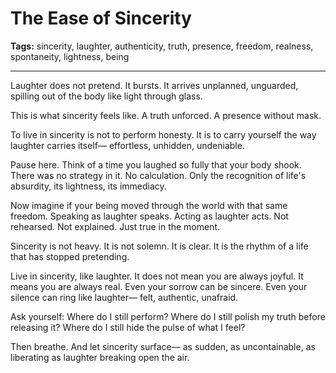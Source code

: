 # The Ease of Sincerity

**Tags:** sincerity, laughter, authenticity, truth, presence, freedom, realness, spontaneity, lightness, being

---

Laughter does not pretend.
It bursts.
It arrives unplanned,
unguarded,
spilling out of the body like light through glass.

This is what sincerity feels like.
A truth unforced.
A presence without mask.

To live in sincerity is not to perform honesty.
It is to carry yourself the way laughter carries itself—
effortless, unhidden, undeniable.

Pause here.
Think of a time you laughed so fully
that your body shook.
There was no strategy in it.
No calculation.
Only the recognition of life's absurdity,
its lightness,
its immediacy.

Now imagine if your being moved through the world
with that same freedom.
Speaking as laughter speaks.
Acting as laughter acts.
Not rehearsed.
Not explained.
Just true in the moment.

Sincerity is not heavy.
It is not solemn.
It is clear.
It is the rhythm of a life that has stopped pretending.

Live in sincerity, like laughter.
It does not mean you are always joyful.
It means you are always real.
Even your sorrow can be sincere.
Even your silence can ring like laughter—
felt, authentic, unafraid.

Ask yourself:
Where do I still perform?
Where do I still polish my truth before releasing it?
Where do I still hide the pulse of what I feel?

Then breathe.
And let sincerity surface—
as sudden, as uncontainable,
as liberating
as laughter breaking open the air.



